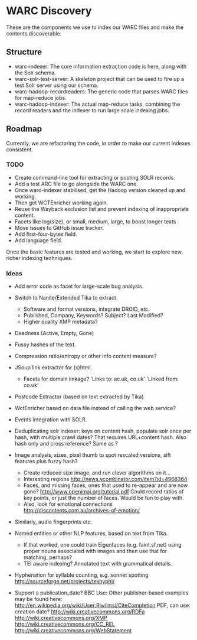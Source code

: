 WARC Discovery
==============

These are the components we use to index our WARC files and make the contents discoverable.

Structure
---------

 * warc-indexer: The core information extraction code is here, along with the Solr schema.
 * warc-solr-test-server: A skeleton project that can be used to fire up a test Solr server using our schema.
 * warc-hadoop-recordreaders: The generic code that parses WARC files for map-reduce jobs.
 * warc-hadoop-indexer: The actual map-reduce tasks, combining the record readers and the indexer to run large scale indexing jobs.

Roadmap
-------

Currently, we are refactoring the code, in order to make our current indexes consistent.

### TODO ###

* Create command-line tool for extracting or posting SOLR records.
* Add a test ARC file to go alongside the WARC one.
* Once warc-indexer stabilised, get the Hadoop version cleaned up and working.
* Then get WCTEnricher working again.
* Reuse the Wayback exclusion list and prevent indexing of inappropriate content.
* Facets like log(size), or small, medium, large, to boost longer texts
* Move issues to GitHub issue tracker.
* Add first-four-bytes field.
* Add language field.

Once the basic features are tested and working, we start to explore new, richer indexing techniques.

### Ideas ###
* Add error code as facet for large-scale bug analysis.
* Switch to Nanite/Extended Tika to extract
    * Software and format versions, integrate DROID, etc.
    * Published, Company, Keywords? Subject? Last Modified?
    * Higher quality XMP metadata?
* Deadness (Active, Empty, Gone)
* Fussy hashes of the text.
* Compression ratio/entropy or other info content measure?
* JSoup link extractor for (x)html.
    * Facets for domain linkage? 'Links to: ac.uk, co.uk' 'Linked from: co.uk'
* Postcode Extractor (based on text extracted by Tika)
* WctEnricher based on data file instead of calling the web service?
* Events integration with SOLR.
* Deduplicating solr indexer: keys on content hash, populate solr once per hash, with multiple crawl dates? That requires URL+content hash. Also hash only and cross reference? Same as <list url>?
* Image analysis, sizes, pixel thumb to spot rescaled versions, sift features plus fuzzy hash?
    * Create reduced size image, and run clever algorithms on it...
    * Interesting regions http://news.ycombinator.com/item?id=4968364
    * Faces, and missing faces, ones that used to re-appear and are now gone? http://www.openimaj.org/tutorial.pdf Could record ratios of key points, or just the number of faces. Would be fun to play with.
    * Also, look for emotional connections http://discontents.com.au/archives-of-emotion/
* Similarly, audio fingerprints etc.
* Named entities or other NLP features, based on text from Tika.
    * If that worked, one could train Eigenfaces (e.g. faint.sf.net) using proper nouns associated with images and then use that for matching, perhaps?
    * TEI aware indexing? Annotated text with grammatical details.
* Hyphenation for syllable counting, e.g. sonnet spotting http://sourceforge.net/projects/texhyphj/

* Support a publication_date?
BBC Use: <meta name="OriginalPublicationDate" content="2006/09/12 16:42:45" />
Other publisher-based examples may be found here: http://en.wikipedia.org/wiki/User:Rjwilmsi/CiteCompletion
PDF, can use: creation date?
http://wiki.creativecommons.org/RDFa
http://wiki.creativecommons.org/XMP
http://wiki.creativecommons.org/CC_REL
http://wiki.creativecommons.org/WebStatement


